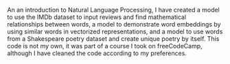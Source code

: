 An an introduction to Natural Language Processing, I have created a model to use the IMDb dataset to input reviews and find mathematical relationships between words, a model to demonstrate word embeddings by using similar words in vectorized representations, and a model to use words from a Shakespeare poetry dataset and create unique poetry by itself. This code is not my own, it was part of a course I took on freeCodeCamp, although I have cleaned the code according to my preferences. 

